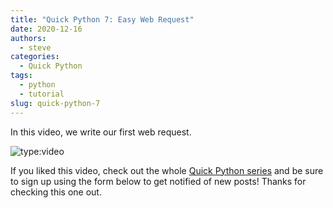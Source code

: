 ```yaml
---
title: "Quick Python 7: Easy Web Request"
date: 2020-12-16
authors:
  - steve
categories:
  - Quick Python
tags:
  - python
  - tutorial
slug: quick-python-7
---
```


In this video, we write our first web request.

<!-- more -->

![type:video](https://www.youtube.com/embed/KkbkMDDbI9M)

If you liked this video, check out the whole [Quick Python series](/category/quick-python) and be sure to sign up using the form below to get notified of new posts! Thanks for checking this one out.

